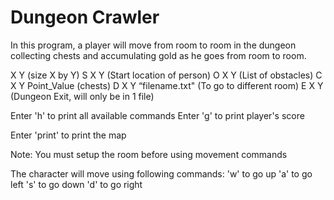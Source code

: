 # Dungeon Crawler
In this program, a player will move from room to room in the dungeon collecting chests and accumulating gold as he goes from room to room.

X Y (size X by Y)
S X Y (Start location of person)
O X Y (List of obstacles)
C X Y Point_Value (chests)
D X Y “filename.txt" (To go to different room) 
E X Y (Dungeon Exit, will only be in 1 file)

Enter 'h' to print all available commands
Enter 'g' to print player's score

Enter 'print' to print the map

Note: You must setup the room before using movement commands

The character will move using following commands:
'w' to go up
'a' to go left
's' to go down
'd' to go right

